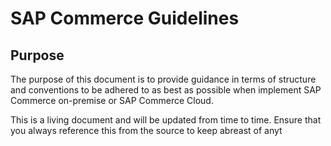 # SAP Commerce Guidelines

## Purpose
The purpose of this document is to provide guidance in terms of structure and conventions to be adhered to as best as possible when implement  SAP Commerce on-premise or SAP Commerce Cloud. 

This is a living document and will be updated from time to time. Ensure that you always reference this from the source to keep abreast of anyt


<!--stackedit_data:
eyJoaXN0b3J5IjpbLTE4MDY4NjgxNDZdfQ==
-->